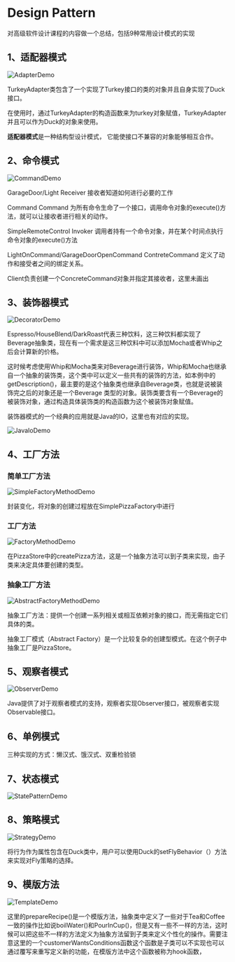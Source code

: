 # Design Pattern

对高级软件设计课程的内容做一个总结，包括9种常用设计模式的实现

## 1、适配器模式

![AdapterDemo](./images/AdapterDemo.png)

TurkeyAdapter类包含了一个实现了Turkey接口的类的对象并且自身实现了Duck接口。

在使用时，通过TurkeyAdapter的构造函数来为turkey对象赋值，TurkeyAdapter并且可以作为Duck的对象来使用。

**适配器模式**是一种结构型设计模式， 它能使接口不兼容的对象能够相互合作。

## 2、命令模式

![CommandDemo](./images/CommandDemo.png)

GarageDoor/Light Receiver 接收者知道如何进行必要的工作

Command Command 为所有命令生命了一个接口，调用命令对象的execute()方法，就可以让接收者进行相关的动作。

SimpleRemoteControl Invoker 调用者持有一个命令对象，并在某个时间点执行命令对象的execute()方法

LightOnCommand/GarageDoorOpenCommand ContreteCommand 定义了动作和接受者之间的绑定关系。

Client负责创建一个ConcreteCommand对象并指定其接收者，这里未画出

## 3、装饰器模式

![DecoratorDemo](./images/DecoratorDemo.png)

Espresso/HouseBlend/DarkRoast代表三种饮料，这三种饮料都实现了Beverage抽象类，现在有一个需求是这三种饮料中可以添加Mocha或者Whip之后会计算新的价格。

这时候考虑使用Whip和Mocha类来对Beverage进行装饰，Whip和Mocha也继承自一个抽象的装饰类，这个类中可以定义一些共有的装饰的方法，如本例中的getDescription()，最主要的是这个抽象类也继承自Beverage类，也就是说被装饰完之后的对象还是一个Beverage 类型的对象。装饰类要含有一个Beverage的被装饰对象，通过构造具体装饰类的构造函数为这个被装饰对象赋值。

装饰器模式的一个经典的应用就是Java的IO，这里也有对应的实现。

![JavaIoDemo](./images/JavaIoDemo.png)

## 4、工厂方法

### 简单工厂方法

![SimpleFactoryMethodDemo](./images/SimpleFactoryMethodDemo.png)

封装变化，将对象的创建过程放在SimplePizzaFactory中进行

### 工厂方法

![FactoryMethodDemo](./images/FactoryMethodDemo.png)

在PizzaStore中的createPizza方法，这是一个抽象方法可以到子类来实现，由子类来决定具体要创建的类型。

### 抽象工厂方法

![AbstractFactoryMethodDemo](./images/AbstractFactoryMethodDemo.png)

抽象工厂方法：提供一个创建一系列相关或相互依赖对象的接口，而无需指定它们具体的类。

抽象工厂模式（Abstract Factory）是一个比较复杂的创建型模式。在这个例子中抽象工厂是PizzaStore。

## 5、观察者模式

![ObserverDemo](./images/ObserverDemo.png)

Java提供了对于观察者模式的支持，观察者实现Observer接口，被观察者实现Observable接口。

## 6、单例模式

三种实现的方式：懒汉式、饿汉式、双重检验锁

## 7、状态模式

![StatePatternDemo](./images/StatePatternDemo.png)

## 8、策略模式

![StrategyDemo](./images/StrategyDemo.png)

将行为作为属性包含在Duck类中，用户可以使用Duck的setFlyBehavior（）方法来实现对Fly策略的选择。

## 9、模版方法

![TemplateDemo](./images/TemplateDemo.png)

这里的prepareRecipe()是一个模版方法，抽象类中定义了一些对于Tea和Coffee一致的操作比如说boilWater()和PourInCup()，但是又有一些不一样的方法，这时候可以把这些不一样的方法定义为抽象方法留到子类来定义个性化的操作。需要注意这里的一个customerWantsConditions函数这个函数是子类可以不实现也可以通过覆写来重写定义新的功能，在模版方法中这个函数被称为hook函数，
